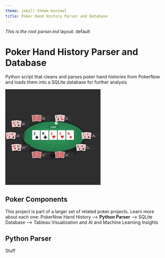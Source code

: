 ```yaml
---
theme: jekyll-theme-minimal
title: Poker Hand History Parser and Database
---
```

*This is the root parser.md*
layout: default

# Poker Hand History Parser and Database
Python script that cleans and parses poker hand histories from PokerNow and loads them into a SQLite database for further analysis

<img src="images/poker.png" alt="Poker screenshot" width="300" height="300">


## Poker Components

This project is part of a larger set of related poker projects. Learn more about each one:
PokerNow Hand History --> **Python Parser** --> SQLite Database --> Tableau Visualization and AI and Machine Learning Insights

## Python Parser

Stuff
